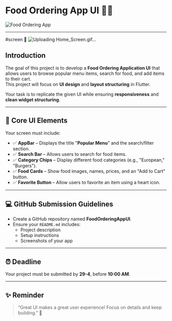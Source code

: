 # Food Ordering App UI 🍔📱

![Food Ordering App](https://paper-attachments.dropboxusercontent.com/s_69647C1FF6C984FF81D4260732A102F2DF4DC072773110481D62B2D7A125EB70_1739185345523_image.png)

---
#screen 📱
![Uploading Home_Screen.gif…]()

## Introduction

The goal of this project is to develop a **Food Ordering Application UI** that allows users to browse popular menu items, search for food, and add items to their cart.  
This project will focus on **UI design** and **layout structuring** in Flutter.

Your task is to replicate the given UI while ensuring **responsiveness** and **clean widget structuring**.

---

## 📱 Core UI Elements

Your screen must include:

- ✅ **AppBar** – Displays the title "**Popular Menu**" and the search/filter section.
- ✅ **Search Bar** – Allows users to search for food items.
- ✅ **Category Chips** – Display different food categories (e.g., "European," "Burgers").
- ✅ **Food Cards** – Show food images, names, prices, and an "Add to Cart" button.
- ✅ **Favorite Button** – Allow users to favorite an item using a heart icon.

---

## 💻 GitHub Submission Guidelines

- Create a GitHub repository named **FoodOrderingAppUI**.
- Ensure your `README.md` includes:
  - Project description
  - Setup instructions
  - Screenshots of your app

---

## ⏰ Deadline

Your project must be submitted by **29-4**, before **10:00 AM**.

---

## ✨ Reminder

> “Great UI makes a great user experience! Focus on details and keep building.” 🚀
